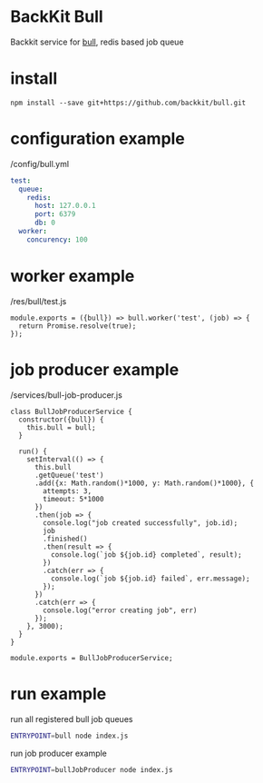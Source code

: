 # BackKit Bull

Backkit service for [bull](https://github.com/OptimalBits/bull), redis based job queue


# install

```
npm install --save git+https://github.com/backkit/bull.git
```

# configuration example

/config/bull.yml

```yml
test:
  queue:
    redis:
      host: 127.0.0.1
      port: 6379
      db: 0
  worker:
    concurency: 100

```

# worker example

/res/bull/test.js

```node
module.exports = ({bull}) => bull.worker('test', (job) => {
  return Promise.resolve(true);
});

```

# job producer example

/services/bull-job-producer.js

```node
class BullJobProducerService {
  constructor({bull}) {
    this.bull = bull;
  }
    
  run() {
    setInterval(() => {
      this.bull
      .getQueue('test')
      .add({x: Math.random()*1000, y: Math.random()*1000}, {
        attempts: 3,
        timeout: 5*1000
      })
      .then(job => {
        console.log("job created successfully", job.id);
        job
        .finished()
        .then(result => {
          console.log(`job ${job.id} completed`, result);
        })
        .catch(err => {
          console.log(`job ${job.id} failed`, err.message);
        });
      })
      .catch(err => {
        console.log("error creating job", err)
      });
    }, 3000);
  }
}

module.exports = BullJobProducerService;
```

# run example

run all registered bull job queues

```bash
ENTRYPOINT=bull node index.js
```

run job producer example

```bash
ENTRYPOINT=bullJobProducer node index.js
```
